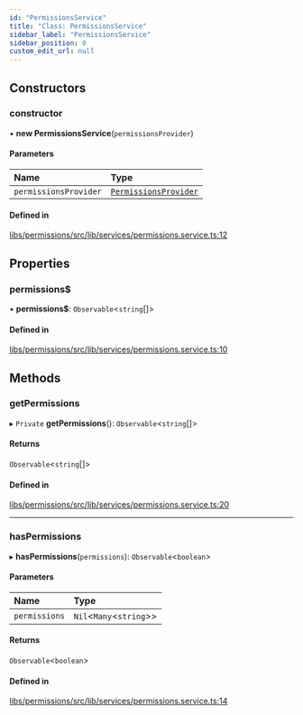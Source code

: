 ```yaml
---
id: "PermissionsService"
title: "Class: PermissionsService"
sidebar_label: "PermissionsService"
sidebar_position: 0
custom_edit_url: null
---
```


## Constructors

### constructor

• **new PermissionsService**(`permissionsProvider`)

#### Parameters

| Name | Type |
| :------ | :------ |
| `permissionsProvider` | [`PermissionsProvider`](../interfaces/PermissionsProvider) |

#### Defined in

[libs/permissions/src/lib/services/permissions.service.ts:12](https://github.com/cognizone/ng-cognizone/blob/861cbad/libs/permissions/src/lib/services/permissions.service.ts#L12)

## Properties

### permissions$

• **permissions$**: `Observable`<`string`[]\>

#### Defined in

[libs/permissions/src/lib/services/permissions.service.ts:10](https://github.com/cognizone/ng-cognizone/blob/861cbad/libs/permissions/src/lib/services/permissions.service.ts#L10)

## Methods

### getPermissions

▸ `Private` **getPermissions**(): `Observable`<`string`[]\>

#### Returns

`Observable`<`string`[]\>

#### Defined in

[libs/permissions/src/lib/services/permissions.service.ts:20](https://github.com/cognizone/ng-cognizone/blob/861cbad/libs/permissions/src/lib/services/permissions.service.ts#L20)

___

### hasPermissions

▸ **hasPermissions**(`permissions`): `Observable`<`boolean`\>

#### Parameters

| Name | Type |
| :------ | :------ |
| `permissions` | `Nil`<`Many`<`string`\>\> |

#### Returns

`Observable`<`boolean`\>

#### Defined in

[libs/permissions/src/lib/services/permissions.service.ts:14](https://github.com/cognizone/ng-cognizone/blob/861cbad/libs/permissions/src/lib/services/permissions.service.ts#L14)
